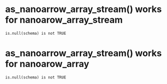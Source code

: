 # as_nanoarrow_array_stream() works for nanoarow_array_stream

    is.null(schema) is not TRUE

# as_nanoarrow_array_stream() works for nanoarow_array

    is.null(schema) is not TRUE


